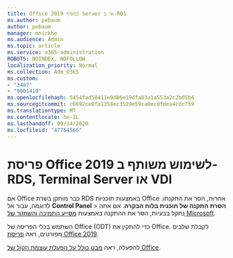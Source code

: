 ```yaml
---
title: Office 2019 במסוף Server או ב-RDS
ms.author: pebaum
author: pebaum
manager: mnirkhe
ms.audience: Admin
ms.topic: article
ms.service: o365-administration
ROBOTS: NOINDEX, NOFOLLOW
localization_priority: Normal
ms.collection: Adm_O365
ms.custom:
- "3487"
- "9001419"
ms.openlocfilehash: 5454fad58411e9d86e19dfa83a1a553a2c2b05b4
ms.sourcegitcommit: c6692ce0fa1358ec3529e59ca0ecdfdea4cdc759
ms.translationtype: MT
ms.contentlocale: he-IL
ms.lasthandoff: 09/14/2020
ms.locfileid: "47754566"
---
```

# <a name="deploying-office-2019-for-shared-use-on-rds-terminal-server-or-vdi"></a>פריסת Office 2019 לשימוש משותף ב-RDS, Terminal Server או VDI

אם Office כבר מותקן בשרת RDS באמצעות תוכניות Office אחרות, הסר את התקנתו. לדוגמה, עבור אל **Control Panel**  >  **הסרת התקנה של תוכנית בלוח הבקרה**. אם אתה נתקל בבעיות, הסר את ההתקנה באמצעות [מסייע התמיכה והשחזור של Microsoft](https://aka.ms/SARA-OfficeUninstall-Alchemy). 

השתמש בכלי הפריסה של Office (ODT) כדי להתקין את Office. לקבלת שלבים מפורטים, ראה [פריסת Office 2019](https://docs.microsoft.com/deployoffice/office2019/deploy).

להפעלה, ראה [מבט כולל על הפעלת עוצמת הקול של Office](https://docs.microsoft.com/deployoffice/vlactivation/plan-volume-activation-of-office).